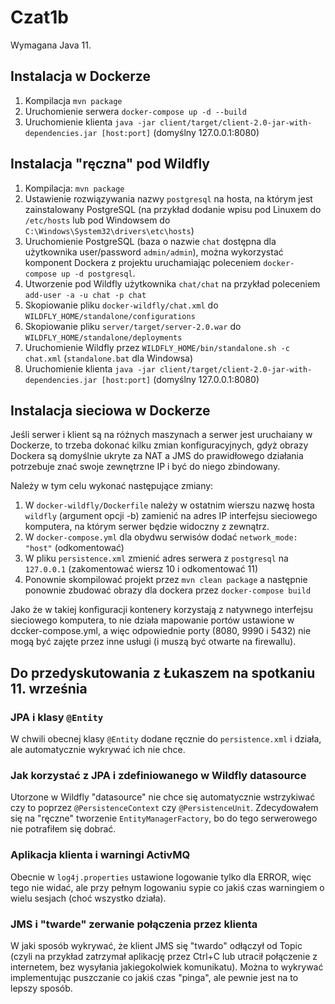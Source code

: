 # Czat1b

Wymagana Java 11.

## Instalacja w Dockerze
1. Kompilacja `mvn package`
2. Uruchomienie serwera `docker-compose up -d --build`
3. Uruchomienie klienta `java -jar client/target/client-2.0-jar-with-dependencies.jar [host:port]` (domyślny 127.0.0.1:8080)

## Instalacja "ręczna" pod Wildfly

1. Kompilacja: `mvn package`
2. Ustawienie rozwiązywania nazwy `postgresql` na hosta, na którym jest zainstalowany PostgreSQL (na przykład dodanie wpisu pod Linuxem do `/etc/hosts` lub pod Windowsem do `C:\Windows\System32\drivers\etc\hosts`)
3. Uruchomienie PostgreSQL (baza o nazwie `chat` dostępna dla użytkownika user/password `admin/admin`), można wykorzystać komponent Dockera z projektu uruchamiając poleceniem `docker-compose up -d postgresql`.
4. Utworzenie pod Wildfly użytkownika `chat/chat` na przykład poleceniem `add-user -a -u chat -p chat`
5. Skopiowanie pliku `docker-wildfly/chat.xml` do `WILDFLY_HOME/standalone/configurations`
6. Skopiowanie pliku `server/target/server-2.0.war` do `WILDFLY_HOME/standalone/deployments`
7. Uruchomienie Wildfly przez `WILDFLY_HOME/bin/standalone.sh -c chat.xml` (`standalone.bat` dla Windowsa)
8. Uruchomienie klienta `java -jar client/target/client-2.0-jar-with-dependencies.jar [host:port]` (domyślny 127.0.0.1:8080)

## Instalacja sieciowa w Dockerze
Jeśli serwer i klient są na różnych maszynach a serwer jest uruchaiany w Dockerze, to trzeba dokonać kilku zmian konfiguracyjnych,
gdyż obrazy Dockera są domyślnie ukryte za NAT a JMS do prawidłowego działania potrzebuje znać swoje zewnętrzne IP i być do niego zbindowany.

Należy w tym celu wykonać następujące zmiany:
1. W `docker-wildfly/Dockerfile` należy w ostatnim wierszu nazwę hosta `wildfly` (argument opcji -b) zamienić na adres IP interfejsu sieciowego komputera, na którym serwer będzie widoczny z zewnątrz.
2. W `docker-compose.yml` dla obydwu serwisów dodać `network_mode: "host"` (odkomentować)
3. W pliku `persistence.xml` zmienić adres serwera z `postgresql` na `127.0.0.1` (zakomentować wiersz 10 i odkomentować 11)
4. Ponownie skompilować projekt przez `mvn clean package` a następnie ponownie zbudować obrazy dla dockera przez `docker-compose build`

Jako że w takiej konfiguracji kontenery korzystają z natywnego interfejsu sieciowego komputera, to nie działa mapowanie portów ustawione w dccker-compose.yml, a więc odpowiednie porty (8080, 9990 i 5432) nie mogą być zajęte przez inne usługi (i muszą być otwarte na firewallu).

## Do przedyskutowania z Łukaszem na spotkaniu 11. września
### JPA i klasy `@Entity`
W chwili obecnej klasy `@Entity` dodane ręcznie do `persistence.xml` i działa, ale automatycznie wykrywać ich nie chce.

### Jak korzystać z JPA i zdefiniowanego w Wildfly datasource
Utorzone w Wildfly "datasource" nie chce się automatycznie wstrzykiwać czy to poprzez `@PersistenceContext` czy `@PersistenceUnit`. Zdecydowałem się na "ręczne" tworzenie `EntityManagerFactory`, bo do tego serwerowego nie potrafiłem się dobrać.

### Aplikacja klienta i warningi ActivMQ
Obecnie w `log4j.properties` ustawione logowanie tylko dla ERROR, więc tego nie widać, ale przy pełnym logowaniu sypie co jakiś czas warningiem o wielu sesjach (choć wszystko działa).

### JMS i "twarde" zerwanie połączenia przez klienta
W jaki sposób wykrywać, że klient JMS się "twardo" odłączył od Topic (czyli na przykład zatrzymał aplikację przez Ctrl+C lub utracił połączenie z internetem, bez wysyłania jakiegokolwiek komunikatu). Można to wykrywać implementując puszczanie co jakiś czas "pinga", ale pewnie jest na to lepszy sposób.
